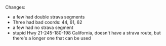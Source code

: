Changes:
- a few had double strava segments
- Three had bad coords: 44, 61, 62
- a few had no strava segment
- stupid Hwy 21-245-180-198 California, doesn't have a strava route, but there's a longer one that can be used
